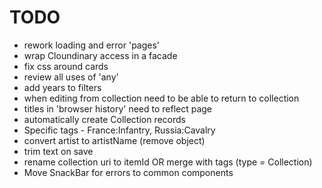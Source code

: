 # TODO

- rework loading and error 'pages'
- wrap Cloundinary access in a facade
- fix css around cards
- review all uses of 'any'
- add years to filters
- when editing from collection need to be able to return to collection
- titles in 'browser history' need to reflect page
- automatically create Collection records
- Specific tags - France:Infantry, Russia:Cavalry
- convert artist to artistName (remove object)
- trim text on save
- rename collection uri to itemId OR merge with tags (type = Collection)
- Move SnackBar for errors to common components
